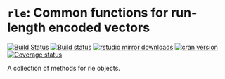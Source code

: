 # `rle`:  Common functions for run-length encoded vectors

[![Build Status](https://travis-ci.org/statnet/rle.svg?branch=master)](https://travis-ci.org/statnet/rle)
[![Build status](https://ci.appveyor.com/api/projects/status/wwfjhpfqp54j46oy/branch/master?svg=true)](https://ci.appveyor.com/project/statnet/rle/branch/master)
[![rstudio mirror downloads](http://cranlogs.r-pkg.org/badges/rle?color=2ED968)](http://cranlogs.r-pkg.org/)
[![cran version](http://www.r-pkg.org/badges/version/rle)](https://cran.r-project.org/package=rle)
[![Coverage status](https://codecov.io/gh/statnet/rle/branch/master/graph/badge.svg)](https://codecov.io/github/statnet/rle?branch=master)

A collection of methods for rle objects.
